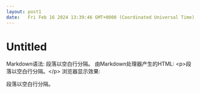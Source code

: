 ```yaml
---
layout: post1
date:   Fri Feb 16 2024 13:39:46 GMT+0000 (Coordinated Universal Time)
---
```

# Untitled

Markdown语法: 段落以空白行分隔。
由Markdown处理器产生的HTML: <p\>段落以空白行分隔。</p\>
浏览器显示效果: <p>段落以空白行分隔。</p>